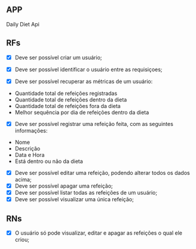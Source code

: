 ## APP

Daily Diet Api

## RFs
- [x]  Deve ser possível criar um usuário;
- [x] Deve ser possível identificar o usuário entre as requisiçoes;

- [x]  Deve ser possível recuperar as métricas de um usuário:
<ul>
  <li>Quantidade total de refeições registradas</li>
  <li>Quantidade total de refeições dentro da dieta</li>
  <li>Quantidade total de refeições fora da dieta</li>
  <li>Melhor sequência por dia de refeições dentro da dieta</li>
</ul>

- [x]  Deve ser possível registrar uma refeição feita, com as seguintes informações:
<ul>
  <li>Nome</li>
  <li>Descrição</li>
  <li>Data e Hora</li>
  <li>Está dentro ou não da dieta</li>
</ul>

- [x]  Deve ser possível editar uma refeição, podendo alterar todos os dados acima;
- [x]  Deve ser possível apagar uma refeição;
- [x]  Deve ser possível listar todas as refeições de um usuário;
- [x]  Deve ser possível visualizar uma única refeição;
## RNs

- [x]  O usuário só pode visualizar, editar e apagar as refeições o qual ele criou;


